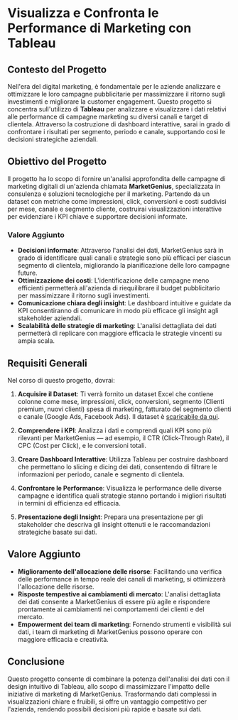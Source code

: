 # Visualizza e Confronta le Performance di Marketing con Tableau

## Contesto del Progetto

Nell'era del digital marketing, è fondamentale per le aziende analizzare e ottimizzare le loro campagne pubblicitarie per massimizzare il ritorno sugli investimenti e migliorare la customer engagement. Questo progetto si concentra sull'utilizzo di **Tableau** per analizzare e visualizzare i dati relativi alle performance di campagne marketing su diversi canali e target di clientela. Attraverso la costruzione di dashboard interattive, sarai in grado di confrontare i risultati per segmento, periodo e canale, supportando così le decisioni strategiche aziendali.

## Obiettivo del Progetto

Il progetto ha lo scopo di fornire un'analisi approfondita delle campagne di marketing digitali di un'azienda chiamata **MarketGenius**, specializzata in consulenza e soluzioni tecnologiche per il marketing. Partendo da un dataset con metriche come impressioni, click, conversioni e costi suddivisi per mese, canale e segmento cliente, costruirai visualizzazioni interattive per evidenziare i KPI chiave e supportare decisioni informate.

### Valore Aggiunto

- **Decisioni informate**: Attraverso l'analisi dei dati, MarketGenius sarà in grado di identificare quali canali e strategie sono più efficaci per ciascun segmento di clientela, migliorando la pianificazione delle loro campagne future.
- **Ottimizzazione dei costi**: L'identificazione delle campagne meno efficienti permetterà all'azienda di riequilibrare il budget pubblicitario per massimizzare il ritorno sugli investimenti.
- **Comunicazione chiara degli insight**: Le dashboard intuitive e guidate da KPI consentiranno di comunicare in modo più efficace gli insight agli stakeholder aziendali.
- **Scalabilità delle strategie di marketing**: L'analisi dettagliata dei dati permetterà di replicare con maggiore efficacia le strategie vincenti su ampia scala.

## Requisiti Generali

Nel corso di questo progetto, dovrai:

1. **Acquisire il Dataset**: Ti verrà fornito un dataset Excel che contiene colonne come mese, impressioni, click, conversioni, segmento (Clienti premium, nuovi clienti) spesa di marketing, fatturato del segmento clienti e canale (Google Ads, Facebook Ads). Il dataset è [scaricabile da qui](https://github.com/Profession-AI/progetti-dataviz/raw/refs/heads/main/Visualizza%20e%20confronta%20le%20performance%20di%20marketing%20con%20Tableau/marketing.xlsx).
   
2. **Comprendere i KPI**: Analizza i dati e comprendi quali KPI sono più rilevanti per MarketGenius — ad esempio, il CTR (Click-Through Rate), il CPC (Cost per Click), e le conversioni totali.

3. **Creare Dashboard Interattive**: Utilizza Tableau per costruire dashboard che permettano lo slicing e dicing dei dati, consentendo di filtrare le informazioni per periodo, canale e segmento di clientela.

4. **Confrontare le Performance**: Visualizza le performance delle diverse campagne e identifica quali strategie stanno portando i migliori risultati in termini di efficienza ed efficacia.

5. **Presentazione degli Insight**: Prepara una presentazione per gli stakeholder che descriva gli insight ottenuti e le raccomandazioni strategiche basate sui dati.

## Valore Aggiunto

- **Miglioramento dell'allocazione delle risorse**: Facilitando una verifica delle performance in tempo reale dei canali di marketing, si ottimizzerà l'allocazione delle risorse.
- **Risposte tempestive ai cambiamenti di mercato**: L'analisi dettagliata dei dati consente a MarketGenius di essere più agile e rispondere prontamente ai cambiamenti nei comportamenti dei clienti e del mercato.
- **Empowerment dei team di marketing**: Fornendo strumenti e visibilità sui dati, i team di marketing di MarketGenius possono operare con maggiore efficacia e creatività.

## Conclusione

Questo progetto consente di combinare la potenza dell'analisi dei dati con il design intuitivo di Tableau, allo scopo di massimizzare l'impatto delle iniziative di marketing di MarketGenius. Trasformando dati complessi in visualizzazioni chiare e fruibili, si offre un vantaggio competitivo per l'azienda, rendendo possibili decisioni più rapide e basate sui dati.